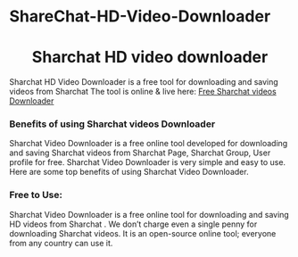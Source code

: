 # ShareChat-HD-Video-Downloader
# <div align="center">Sharchat HD video downloader </div>  
  

Sharchat HD Video Downloader is a free tool for downloading and saving videos from Sharchat The tool is online & live here: [Free Sharchat  videos Downloader](https://hdstockimages.com/share-chat-downloader/)  
  


### Benefits of using Sharchat  videos Downloader  
Sharchat  Video Downloader is a free online tool developed for downloading and saving Sharchat  videos from Sharchat  Page, Sharchat  Group, User profile for free. Sharchat  Video Downloader is very simple and easy to use. Here are some top benefits of using Sharchat  Video Downloader.  
 
 ### Free to Use: 
Sharchat  Video Downloader is a free online tool for downloading and saving HD videos from Sharchat . We don’t charge even a single penny for downloading Sharchat  videos. It is an open-source online tool; everyone from any country can use it. 
<br/>  


  


